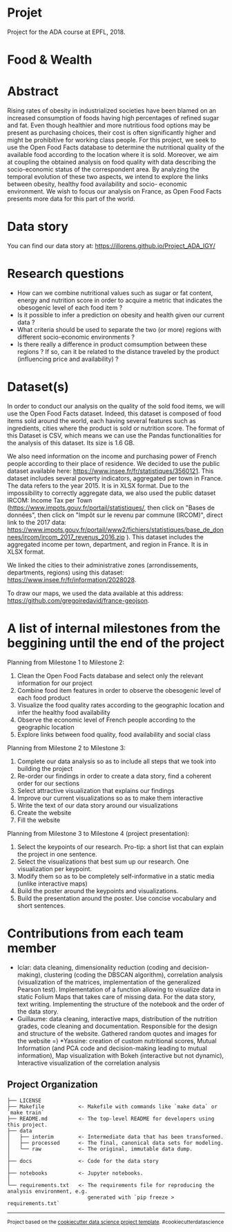 Projet
==============================

Project for the ADA course at EPFL, 2018.

# Food & Wealth

# Abstract
Rising rates of obesity in industrialized societies have been blamed on an increased consumption of
foods having high percentages of refined sugar and fat. Even though healthier and more nutritious
food options may be present as purchasing choices, their cost is often significantly higher and
might be prohibitive for working class people. For this project, we seek to use the Open Food Facts
database to determine the nutritional quality of the available food according to the location where
it is sold. Moreover, we aim at coupling the obtained analysis on food quality with data describing
the socio-economic status of the correspondent area. By analyzing the temporal evolution of these
two aspects, we intend to explore the links between obesity, healthy food availability and socio-
economic environment. We wish to focus our analysis on France, as Open Food Facts presents more data
for this part of the world.

# Data story

You can find our data story at: https://illorens.github.io/Project_ADA_IGY/

# Research questions

- How can we combine nutritional values such as sugar or fat content, energy and nutrition score in
order to acquire a metric that indicates the obesogenic level of each food item ?
- Is it possible to infer a prediction on obesity and health given our current data ?
- What criteria should be used to separate the two (or more) regions with different socio-economic
environments ?
- Is there really a difference in product comsumption between these regions ? If so, can it
be related to the distance traveled by the product (influencing price and availability) ?

# Dataset(s)

In order to conduct our analysis on the quality of the sold food items, we will use the Open Food Facts dataset. Indeed, this dataset is composed of food items sold around the world, each having several features such as ingredients, cities where the product is sold or nutrition score. The format of this Dataset is CSV, which means we can use the Pandas functionalities for the analysis of this dataset. Its size is 1.6 GB.

We also need information on the income and purchasing power of French people according to their
place of residence. We decided to use the public dataset available here: https://www.insee.fr/fr/statistiques/3560121. This dataset includes several poverty indicators, aggregated per town in France. The data refers to the year 2015. It is in XLSX format.
Due to the impossibility to correctly aggregate data, we also used the public dataset IRCOM: Income Tax per Town
(https://www.impots.gouv.fr/portail/statistiques/, then click on "Bases de données", then click
on "Impôt sur le revenu par commune (IRCOM)", direct link to the 2017 data:
https://www.impots.gouv.fr/portail/www2/fichiers/statistiques/base_de_donnees/ircom/ircom_2017_revenus_2016.zip
). This dataset includes the aggregated income per town, department, and region in France. It is
in XLSX format.


We linked the cities to their administrative zones (arrondissements, departments, regions) using this dataset: https://www.insee.fr/fr/information/2028028.

To draw our maps, we used the data available at this address: https://github.com/gregoiredavid/france-geojson.

# A list of internal milestones from the beggining until the end of the project
Planning from Milestone 1 to Milestone 2: 

1. Clean the Open Food Facts database and select only the relevant information for our project
2. Combine food item features in order to observe the obesogenic level of each food product
3. Visualize the food quality rates according to the geographic location and infer the healthy food availability
4. Observe the economic level of French people according to the geographic location
5. Explore links between food quality, food availability and social class

Planning from Milestone 2 to Milestone 3: 

1. Complete our data analysis so as to include all steps that we took into building the project
2. Re-order our findings in order to create a data story, find a coherent order for our sections
3. Select attractive visualization that explains our findings
4. Improve our current visualizations so as to make them interactive
5. Write the text of our data story around our visualizations
6. Create the website 
7. Fill the website

Planning from Milestone 3 to Milestone 4 (project presentation): 

1. Select the keypoints of our research. Pro-tip: a short list that can explain the project in one sentence.
2. Select the visualizations that best sum up our research. One visualization per keypoint.
3. Modify them so as to be completely self-informative in a static media (unlike interactive maps)
4. Build the poster around the keypoints and visualizations.
5. Build the presentation around the poster. Use concise vocabulary and short sentences. 

# Contributions from each team member

* Icíar: data cleaning, dimensionality reduction (coding and decision-making), clustering (coding the DBSCAN algorithm), correlation analysis (visualization of the matrices, implementation of the generalized Pearson test). Implementation of a function allowing to visualize data in static Folium Maps that takes care of missing data. For the data story, text writing.
Implementing the structure of the notebook and the order of the data story.
* Guillaume: data cleaning, interactive maps, distribution of the nutrition grades, code cleaning and documentation. Responsible for the design and structure of the website. Gathered random quotes and images for the website =)
*Yassine: creation of custom nutritional scores, Mutual Information (and PCA code and decision-making leading to mutual information), Map visualization with Bokeh (interactive but not dynamic), Interactive visualization of the correlation analysis

Project Organization
------------

    ├── LICENSE
    ├── Makefile           <- Makefile with commands like `make data` or `make train`
    ├── README.md          <- The top-level README for developers using this project.
    ├── data
    │   ├── interim        <- Intermediate data that has been transformed.
    │   ├── processed      <- The final, canonical data sets for modeling.
    │   └── raw            <- The original, immutable data dump.
    │
    ├── docs               <- Code for the data story
    │
    ├── notebooks          <- Jupyter notebooks.
    │
    └── requirements.txt   <- The requirements file for reproducing the analysis environment, e.g.
                              generated with `pip freeze > requirements.txt`

--------

<p><small>Project based on the <a target="_blank" href="https://drivendata.github.io/cookiecutter-data-science/">cookiecutter data science project template</a>. #cookiecutterdatascience</small></p>
